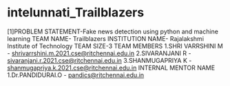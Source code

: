 # intelunnati_Trailblazers
[1]PROBLEM STATEMENT-Fake news detection using python and machine learning
TEAM NAME- Trailblazers
INSTITUTION NAME- Rajalakshmi Institute of Technology
TEAM SIZE-3
TEAM MEMBERS
      1.SHRI VARRSHINI M - shrivarrshini.m.2021.cse@ritchennai.edu.in
      2.SIVARANJANI R - sivaranjani.r.2021.cse@ritchennai.edu.in
      3.SHANMUGAPRIYA K - shanmugapriya.k.2021.cse@ritchennai.edu.in
INTERNAL MENTOR NAME
      1.Dr.PANDIDURAI.O - pandics@ritchennai.edu.in

